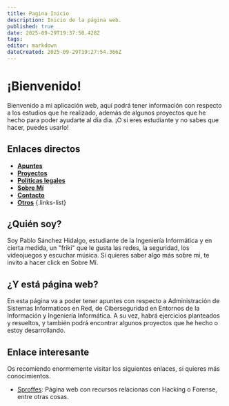 ```yaml
---
title: Pagina Inicio
description: Inicio de la página web.
published: true
date: 2025-09-29T19:37:50.428Z
tags: 
editor: markdown
dateCreated: 2025-09-29T19:27:54.366Z
---
```


# ¡Bienvenido!
Bienvenido a mi aplicación web, aquí podrá tener información con respecto a los estudios que he realizado, además de algunos proyectos que he hecho para poder ayudarte al día dia. ¡O si eres estudiante y no sabes que hacer, puedes usarlo!
## Enlaces directos
- [**Apuntes**](/apuntes)
- [**Proyectos**](/proyectos)
- [**Políticas legales**](/politicas)
- [**Sobre Mí**](/mio)
- [**Contacto**](/contacto)
- [**Otros**](/otros)
  {.links-list}
## ¿Quién soy?
Soy Pablo Sánchez Hidalgo, estudiante de la Ingeniería Informática y en cierta medida, un "friki" que le gusta las redes, la seguridad, los videojuegos y escuchar música. Si quieres saber algo más sobre mi, te invito a hacer click en Sobre Mí.

## ¿Y está página web?
En esta página va a poder tener apuntes con respecto a Administración de Sistemas Informaticos en Red, de Ciberseguridad en Entornos de la Información y Ingeniería Informática. A su vez, habrá ejercicios planteados y resueltos, y también podrá encontrar algunos proyectos que he hecho o estoy desarrollando.
## Enlace interesante
Os recomiendo enormemente visitar los siguientes enlaces, si quieres más conocimientos.
- [Sproffes](https://sproffes.github.io/resources/): Página web con recursos relacionas con Hacking o Forense, entre otras cosas.